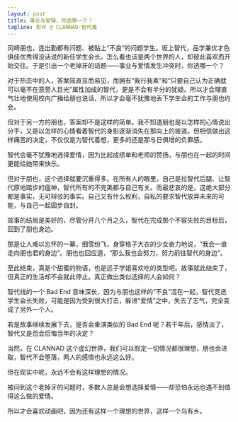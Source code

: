 ```yaml
---
layout: post
title: 事业与爱情，你选哪一个？
tagline: 影评 @ CLANNAD·智代篇
---
```


冈崎朋也，连出勤都有问题、被贴上“不良”的问题学生。坂上智代，品学兼优才色俱佳优秀得没话说的新任学生会长。怎么看也该是两个世界的人，却彼此喜欢而开始交往。于是引出一个老掉牙的话题——事业与爱情发生冲突时，你选哪一个？

对于热恋中的人，答案简直显而易见，而拥有“我行我素”和“只要自己认为正确就可以毫不在意旁人目光”属性加成的智代，更是不会有半分的犹疑。所以才会理直气壮地使用校内广播给朋也说话，所以才会毫不犹豫地丢下学生会的工作与朋也约会。

但对于另一方的朋也，答案却不是这样的简单。我不知道朋也是以怎样的心情说出分手，又是以怎样的心情看着智代的身影逐渐消失在那向上的坡道。但相信做出这样痛苦的决定，不仅仅是为智代着想，更多的还是那与日俱增的负罪感。

智代会毫不犹豫地选择爱情，因为比起成绩单和老师的赞扬，与朋也在一起的时间更能给她带来快乐。

但对于朋也，这个选择就要沉重得多。在所有人的眼里，自己是拉智代后腿、让智代原地踏步的瘟神，智代所有的不完美都与自己有关。而最悲哀的是，这绝大部分都是事实，无可辩驳的事实。自己又有什么权利，自私的要求智代放弃未来的可能，与自己一起固步自封。

故事的结局是美好的，尽管分开八个月之久，智代在完成那个不容失败的目标后，回到了朋也身边。

那是让人难以忘怀的一幕，细雪纷飞，身穿格子大衣的少女奋力地说，“我会一直走向朋也君的身边”。朋也也回应道，“那么我也会努力，努力前往智代的身边”。

至此结束，真是个甜蜜的物语，也是远子学姐喜欢吃的类型吧。故事就此结束了，但真正的生活却不会就此停止。真正做出类似选择的人会如何？

智代线的一个 Bad End 意味深长，因为与朋也这样的“不良”混在一起，智代竞选学生会长失败，可能是因为受到很大打击，躲进“爱情”之中，失去了志气，完全变成了另外一个人。

若是故事继续发展下去，是否会重演类似的 Bad End 呢？若干年后，感情淡了，智代又是否会后悔当年的决定？

当然，在 CLANNAD 这个虚幻世界，我们可以假定一切情况都很理想，朋也会进取，智代不会堕落，两人的感情也永远这么好。

但在现实中呢，永远不会有这样理想的情况。

被问到这个老掉牙的问题时，多数人总是会想选择爱情——却恐怕永远也遇不到值得这么做的爱情。

所以才会喜欢动画吧，因为还有这样一个理想的世界，这样一个乌有乡。